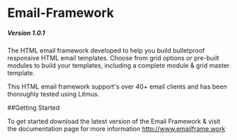 # Email-Framework
##### Version 1.0.1

The HTML email framework developed to help you build bulletproof responsive HTML email templates.  Choose from grid options or pre-built modules to build your templates, including a complete module & grid master template.

This HTML email framework support's over 40+ email clients and has been thoroughly tested using Litmus.

##Getting Started

To get started download the latest version of the Email Framework & visit the documentation page for more information http://www.emailframe.work


